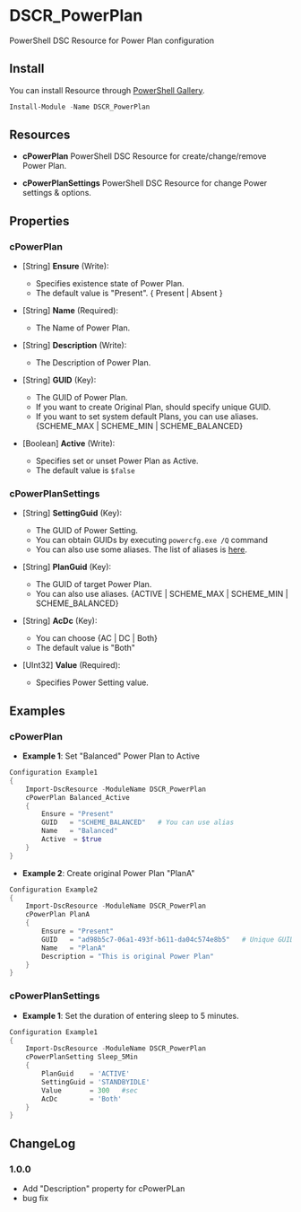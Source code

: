 DSCR_PowerPlan
====

PowerShell DSC Resource for Power Plan configuration

## Install
You can install Resource through [PowerShell Gallery](https://www.powershellgallery.com/packages/DSCR_PowerPlan/).
```Powershell
Install-Module -Name DSCR_PowerPlan
```

## Resources
* **cPowerPlan**
PowerShell DSC Resource for create/change/remove Power Plan.

* **cPowerPlanSettings**
PowerShell DSC Resource for change Power settings & options.

## Properties

### cPowerPlan
+ [String] **Ensure** (Write):
    + Specifies existence state of Power Plan.
    + The default value is "Present". { Present | Absent }

+ [String] **Name** (Required):
    + The Name of Power Plan.

+ [String] **Description** (Write):
    + The Description of Power Plan.

+ [String] **GUID** (Key):
    + The GUID of Power Plan.
    + If you want to create Original Plan, should specify unique GUID.
    + If you want to set system default Plans, you can use aliases. {SCHEME_MAX | SCHEME_MIN | SCHEME_BALANCED}

+ [Boolean] **Active** (Write):
    + Specifies set or unset Power Plan as Active.
    + The default value is `$false`

### cPowerPlanSettings
+ [String] **SettingGuid** (Key):
    + The GUID of Power Setting.
    + You can obtain GUIDs by executing `powercfg.exe /Q` command
    + You can also use some aliases. The list of aliases is [here](https://github.com/mkht/DSCR_PowerPlan/blob/master/DSCResources/cPowerPlanSetting/DATA/GUID_LIST_SETTING).

+ [String] **PlanGuid** (Key):
    + The GUID of target Power Plan.
    + You can also use aliases. {ACTIVE | SCHEME_MAX | SCHEME_MIN | SCHEME_BALANCED}

+ [String] **AcDc** (Key):
    + You can choose {AC | DC | Both}
    + The default value is "Both"

+ [UInt32] **Value** (Required):
    + Specifies Power Setting value.


## Examples
### cPowerPlan
+ **Example 1**: Set "Balanced" Power Plan to Active
```Powershell
Configuration Example1
{
    Import-DscResource -ModuleName DSCR_PowerPlan
    cPowerPlan Balanced_Active
    {
        Ensure = "Present"
        GUID   = "SCHEME_BALANCED"   # You can use alias
        Name   = "Balanced"
        Active  = $true
    }
}
```

+ **Example 2**: Create original Power Plan "PlanA"
```Powershell
Configuration Example2
{
    Import-DscResource -ModuleName DSCR_PowerPlan
    cPowerPlan PlanA
    {
        Ensure = "Present"
        GUID   = "ad98b5c7-06a1-493f-b611-da04c574e8b5"   # Unique GUID
        Name   = "PlanA"
        Description = "This is original Power Plan"
    }
}
```

### cPowerPlanSettings
+ **Example 1**: Set the duration of entering sleep to 5 minutes.
```Powershell
Configuration Example1
{
    Import-DscResource -ModuleName DSCR_PowerPlan
    cPowerPlanSetting Sleep_5Min
    {
        PlanGuid    = 'ACTIVE'
        SettingGuid = 'STANDBYIDLE'
        Value       = 300   #sec
        AcDc        = 'Both'
    }
}
```

## ChangeLog
### 1.0.0
+ Add "Description" property for cPowerPLan
+ bug fix